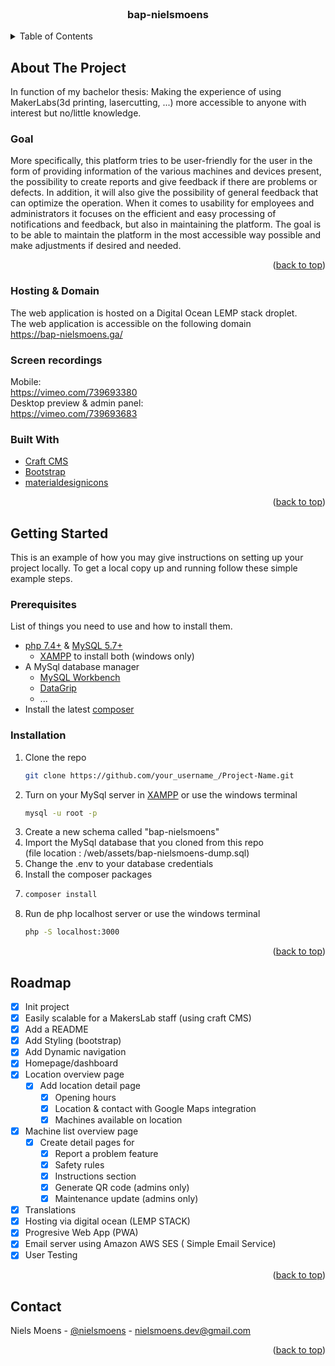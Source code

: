 <div id="top"></div>

<!-- PROJECT LOGO -->
<br />
<div align="center">
   
<h3 align="center">bap-nielsmoens</h3>

</div>


<!-- TABLE OF CONTENTS -->
<details>
  <summary>Table of Contents</summary>
  <ol>
    <li>
      <a href="#about-the-project">About The Project</a>
    </li>
    <li>
      <a href="#getting-started">Getting Started</a>
    </li>
    <li><a href="#usage">Usage</a></li>
    <li><a href="#roadmap">Roadmap</a></li>
    <li><a href="#contact">Contact</a></li>
    <li><a href="#acknowledgments">Acknowledgments</a></li>
  </ol>
</details>



<!-- ABOUT THE PROJECT -->
## About The Project
In function of my bachelor thesis:
Making the experience of using MakerLabs(3d printing, lasercutting, ...) more accessible to anyone with interest but no/little knowledge.
### Goal
More specifically, this platform tries to be user-friendly for the user in the form of providing information of the various machines and devices present, the possibility to create reports and give feedback if there are problems or defects. In addition, it will also give the possibility of general feedback that can optimize the operation. When it comes to usability for employees and administrators it focuses on the efficient and easy processing of notifications and feedback, but also in maintaining the platform. The goal is to be able to maintain the platform in the most accessible way possible and make adjustments if desired and needed.

<p align="right">(<a href="#top">back to top</a>)</p>

### Hosting & Domain
The web application is hosted on a Digital Ocean LEMP stack droplet. <br>
The web application is accessible on the following domain<br>
https://bap-nielsmoens.ga/

### Screen recordings 
Mobile: <br> https://vimeo.com/739693380 <br>
Desktop preview & admin panel: <br> https://vimeo.com/739693683

### Built With

* [Craft CMS](https://craftcms.com/)
* [Bootstrap](https://getbootstrap.com)
* [materialdesignicons](https://materialdesignicons.com/)

<p align="right">(<a href="#top">back to top</a>)</p>

<!-- GETTING STARTED -->
## Getting Started

This is an example of how you may give instructions on setting up your project locally.
To get a local copy up and running follow these simple example steps.

### Prerequisites

List of things you need to use and how to install them.
* [php 7.4+](https://www.php.net/manual/en/install.windows.php) & [MySQL 5.7+](https://www.php.net/manual/en/install.windows.php)
    * [XAMPP](https://www.php.net/manual/en/install.windows.tools.php) to install both (windows only)
* A MySql database manager 
  * [MySQL Workbench](https://www.mysql.com/products/workbench/)
  * [DataGrip](https://www.jetbrains.com/datagrip/)
  * ...
* Install the latest [composer](https://getcomposer.org/)

### Installation

1. Clone the repo
   ```sh
   git clone https://github.com/your_username_/Project-Name.git
   ```
2. Turn on your MySql server in [XAMPP](https://www.php.net/manual/en/install.windows.tools.php) 
   or use the windows terminal
   ```sh
   mysql -u root -p
   ```
3. Create a new schema called "bap-nielsmoens"
4. Import the MySql database that you cloned from this repo <br>(file location : /web/assets/bap-nielsmoens-dump.sql)
5. Change the .env to your database credentials 
6. Install the composer packages
7. ```sh
   composer install
   ```
8. Run de php localhost server
   or use the windows terminal
   ```sh
   php -S localhost:3000
   ```
<p align="right">(<a href="#top">back to top</a>)</p>


<!-- ROADMAP -->
## Roadmap

- [x] Init project
- [x] Easily scalable for a MakersLab staff (using craft CMS)
- [x] Add a README
- [x] Add Styling (bootstrap)
- [x] Add Dynamic navigation
- [x] Homepage/dashboard
- [x] Location overview page
  - [x] Add location detail page
    - [x] Opening hours
    - [x] Location & contact with Google Maps integration
    - [x] Machines available on location
- [x] Machine list overview page
  - [x] Create detail pages for
    - [x] Report a problem feature
    - [x] Safety rules
    - [x] Instructions section
    - [x] Generate QR code (admins only)
    - [x] Maintenance update (admins only)
- [x] Translations
- [x] Hosting via digital ocean (LEMP STACK)
- [x] Progresive Web App (PWA)
- [x] Email server using Amazon AWS SES ( Simple Email Service)
- [x] User Testing

<p align="right">(<a href="#top">back to top</a>)</p>

<!-- CONTACT -->
## Contact
Niels Moens - [@nielsmoens](https://www.linkedin.com/in/niels-moens-6b065b134) - nielsmoens.dev@gmail.com

<p align="right">(<a href="#top">back to top</a>)</p>


<!-- MARKDOWN LINKS & IMAGES -->
<!-- https://www.markdownguide.org/basic-syntax/#reference-style-links -->
[contributors-url]: https://github.com/nielsmoens
[linkedin-url]: https://www.linkedin.com/in/niels-moens-6b065b134
[product-screenshot]: images/screenshot.png
